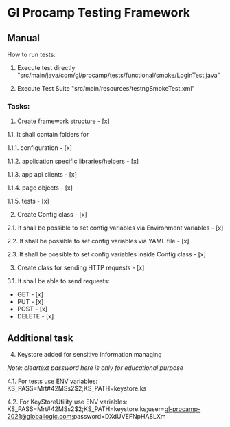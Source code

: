 # Gl Procamp Testing Framework

## Manual

How to run tests:

1. Execute test directly "src/main/java/com/gl/procamp/tests/functional/smoke/LoginTest.java"

2. Execute Test Suite "src/main/resources/testngSmokeTest.xml"

### Tasks:

1. Create framework structure - [x]

1.1. It shall contain folders for

1.1.1. configuration - [x]

1.1.2. application specific libraries/helpers - [x]

1.1.3. app api clients - [x]

1.1.4. page objects - [x]

1.1.5. tests - [x]

2. Create Config class - [x]

2.1. It shall be possible to set config variables via Environment variables - [x]

2.2. It shall be possible to set config variables via YAML file - [x]

2.3. It shall be possible to set config variables inside Config class - [x]

3. Create class for sending HTTP requests - [x]

3.1. It shall be able to send requests:
- GET - [x]
- PUT - [x] 
- POST - [x]
- DELETE - [x]

## Additional task

4. Keystore added for sensitive information managing

_Note: cleartext password here is only for educational purpose_

4.1. For tests use ENV variables: KS_PASS=Mrt#42MSs2$2;KS_PATH=keystore.ks

4.2. For KeyStoreUtility use ENV variables: KS_PASS=Mrt#42MSs2$2;KS_PATH=keystore.ks;user=gl-procamp-2021@globallogic.com;password=DXdUVEFNpHA8LXm
